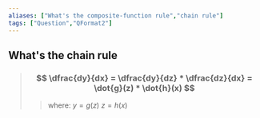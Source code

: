 ```yaml
---
aliases: ["What's the composite-function rule","chain rule"]
tags: ["Question","QFormat2"]
---
```


## What's the chain rule
> ### $$ \dfrac{dy}{dx} = \dfrac{dy}{dz} * \dfrac{dz}{dx} = \dot{g}(z) * \dot{h}(x) $$ 
>> where:
>> $y = g(z)$
>> $z = h(x)$ 
